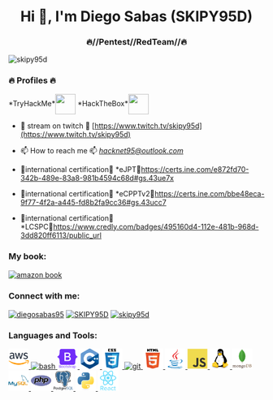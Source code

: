 <h1 align="center">Hi 👋, I'm Diego Sabas (SKIPY95D)</h1>
<h3 align="center">🔥//Pentest//RedTeam//🔥</h3>

<p align="left"> <img src="https://komarev.com/ghpvc/?username=skipy95d&label=Profile%20views&color=0e75b6&style=flat" alt="skipy95d" /> </p>

<h3 align="left">🔥 Profiles 🔥</h3>
<p align="left">
*TryHackMe*<a href="https://tryhackme.com/p/SKIPY95D" target="blank"><img align="center" src="https://images.icon-icons.com/3915/PNG/512/tryhackme_logo_icon_249349.png" alt="" height="40" width="40" /></a>
*HackTheBox*<a href="https://app.hackthebox.eu/profile/886080" target="blank"><img align="center" src="https://images.icon-icons.com/3912/PNG/512/hackthebox_logo_icon_248118.png" alt="" height="40" width="40" /></a>
</p>

- 🎥 stream on twitch 🎥 [https://www.twitch.tv/skipy95d](https://www.twitch.tv/skipy95d)

- 📫 How to reach me 📫 *hacknet95@outlook.com*

- 🏅international certification🏅 *eJPT🔸https://certs.ine.com/e872fd70-342b-489e-83a8-981b4594c68d#gs.43ue7x
- 🏅international certification🏅 *eCPPTv2🔸https://certs.ine.com/bbe48eca-9f77-4f2a-a445-fd8b2fa9cc36#gs.43ucc7
- 🏅international certification🏅 *LCSPC🔸https://www.credly.com/badges/495160d4-112e-481b-968d-3dd820ff6113/public_url                            

<h3 align="left">My book:</h3>
<p align="left">
<a href="https://linktr.ee/skipy95d" target="blank"><img align="center" src="https://images.icon-icons.com/130/PNG/256/amazon_e-commerce_business_20574.png" alt="amazon book" height="40" width="40" /></a>

<h3 align="left">Connect with me:</h3>
<p align="left">
<a href="https://www.linkedin.com/in/diegosabas95" target="blank"><img align="center" src="https://raw.githubusercontent.com/rahuldkjain/github-profile-readme-generator/master/src/images/icons/Social/linked-in-alt.svg" alt="diegosabas95" height="30" width="40" /></a>
<a href="https://www.youtube.com/@SKIPY95D" target="blank"><img align="center" src="https://raw.githubusercontent.com/rahuldkjain/github-profile-readme-generator/master/src/images/icons/Social/youtube.svg" alt="SKIPY95D" height="30" width="40" /></a>
<a href="https://www.twitch.tv/skipy95d" target="blank"><img align="center" src="https://cdn.icon-icons.com/icons2/2699/PNG/512/twitch_logo_icon_170383.png" alt="skipy95d" height="30" width="40" /></a>
</p>

<h3 align="left">Languages and Tools:</h3>
<p align="left"> <a href="https://aws.amazon.com" target="_blank" rel="noreferrer"> <img src="https://raw.githubusercontent.com/devicons/devicon/master/icons/amazonwebservices/amazonwebservices-original-wordmark.svg" alt="aws" width="40" height="40"/> </a> <a href="https://www.gnu.org/software/bash/" target="_blank" rel="noreferrer"> <img src="https://www.vectorlogo.zone/logos/gnu_bash/gnu_bash-icon.svg" alt="bash" width="40" height="40"/> </a> <a href="https://getbootstrap.com" target="_blank" rel="noreferrer"> <img src="https://raw.githubusercontent.com/devicons/devicon/master/icons/bootstrap/bootstrap-plain-wordmark.svg" alt="bootstrap" width="40" height="40"/> </a> <a href="https://www.w3schools.com/cpp/" target="_blank" rel="noreferrer"> <img src="https://raw.githubusercontent.com/devicons/devicon/master/icons/cplusplus/cplusplus-original.svg" alt="cplusplus" width="40" height="40"/> </a> <a href="https://www.w3schools.com/css/" target="_blank" rel="noreferrer"> <img src="https://raw.githubusercontent.com/devicons/devicon/master/icons/css3/css3-original-wordmark.svg" alt="css3" width="40" height="40"/> </a> <a href="https://git-scm.com/" target="_blank" rel="noreferrer"> <img src="https://www.vectorlogo.zone/logos/git-scm/git-scm-icon.svg" alt="git" width="40" height="40"/> </a> <a href="https://www.w3.org/html/" target="_blank" rel="noreferrer"> <img src="https://raw.githubusercontent.com/devicons/devicon/master/icons/html5/html5-original-wordmark.svg" alt="html5" width="40" height="40"/> </a> <a href="https://www.java.com" target="_blank" rel="noreferrer"> <img src="https://raw.githubusercontent.com/devicons/devicon/master/icons/java/java-original.svg" alt="java" width="40" height="40"/> </a> <a href="https://developer.mozilla.org/en-US/docs/Web/JavaScript" target="_blank" rel="noreferrer"> <img src="https://raw.githubusercontent.com/devicons/devicon/master/icons/javascript/javascript-original.svg" alt="javascript" width="40" height="40"/> </a> <a href="https://www.linux.org/" target="_blank" rel="noreferrer"> <img src="https://raw.githubusercontent.com/devicons/devicon/master/icons/linux/linux-original.svg" alt="linux" width="40" height="40"/> </a> <a href="https://www.mongodb.com/" target="_blank" rel="noreferrer"> <img src="https://raw.githubusercontent.com/devicons/devicon/master/icons/mongodb/mongodb-original-wordmark.svg" alt="mongodb" width="40" height="40"/> </a> <a href="https://www.mysql.com/" target="_blank" rel="noreferrer"> <img src="https://raw.githubusercontent.com/devicons/devicon/master/icons/mysql/mysql-original-wordmark.svg" alt="mysql" width="40" height="40"/> </a> <a href="https://www.php.net" target="_blank" rel="noreferrer"> <img src="https://raw.githubusercontent.com/devicons/devicon/master/icons/php/php-original.svg" alt="php" width="40" height="40"/> </a> <a href="https://www.postgresql.org" target="_blank" rel="noreferrer"> <img src="https://raw.githubusercontent.com/devicons/devicon/master/icons/postgresql/postgresql-original-wordmark.svg" alt="postgresql" width="40" height="40"/> </a> <a href="https://www.python.org" target="_blank" rel="noreferrer"> <img src="https://raw.githubusercontent.com/devicons/devicon/master/icons/python/python-original.svg" alt="python" width="40" height="40"/> </a> <a href="https://reactjs.org/" target="_blank" rel="noreferrer"> <img src="https://raw.githubusercontent.com/devicons/devicon/master/icons/react/react-original-wordmark.svg" alt="react" width="40" height="40"/> </a> </p>
